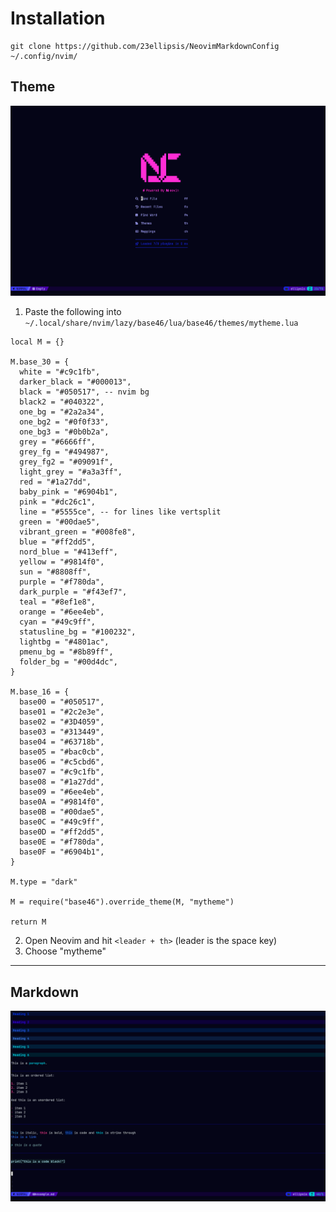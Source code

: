 # Installation

```
git clone https://github.com/23ellipsis/NeovimMarkdownConfig ~/.config/nvim/
```

## Theme
![dashboard](dashboard.png)
1. Paste the following into `~/.local/share/nvim/lazy/base46/lua/base46/themes/mytheme.lua`
```
local M = {}

M.base_30 = {
  white = "#c9c1fb",
  darker_black = "#000013",
  black = "#050517", -- nvim bg
  black2 = "#040322",
  one_bg = "#2a2a34",
  one_bg2 = "#0f0f33",
  one_bg3 = "#0b0b2a",
  grey = "#6666ff",
  grey_fg = "#494987",
  grey_fg2 = "#09091f",
  light_grey = "#a3a3ff",
  red = "#1a27dd",
  baby_pink = "#6904b1",
  pink = "#dc26c1",
  line = "#5555ce", -- for lines like vertsplit
  green = "#00dae5",
  vibrant_green = "#008fe8",
  blue = "#ff2dd5",
  nord_blue = "#413eff",
  yellow = "#9814f0",
  sun = "#8808ff",
  purple = "#f780da",
  dark_purple = "#f43ef7",
  teal = "#8ef1e8",
  orange = "#6ee4eb",
  cyan = "#49c9ff",
  statusline_bg = "#100232",
  lightbg = "#4801ac",
  pmenu_bg = "#8b89ff",
  folder_bg = "#00d4dc",
}

M.base_16 = {
  base00 = "#050517",
  base01 = "#2c2e3e",
  base02 = "#3D4059",
  base03 = "#313449",
  base04 = "#63718b",
  base05 = "#bac0cb",
  base06 = "#c5cbd6",
  base07 = "#c9c1fb",
  base08 = "#1a27dd",
  base09 = "#6ee4eb",
  base0A = "#9814f0",
  base0B = "#00dae5",
  base0C = "#49c9ff",
  base0D = "#ff2dd5",
  base0E = "#f780da",
  base0F = "#6904b1",
}

M.type = "dark"

M = require("base46").override_theme(M, "mytheme")

return M
```

2. Open Neovim and hit `<leader + th>` (leader is the space key)
3. Choose "mytheme"
______

## Markdown
![markdown](markdown.png)



